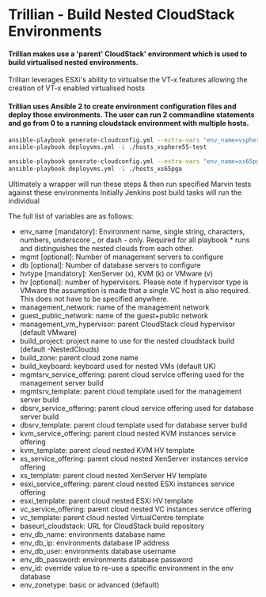 # Trillian - Build Nested CloudStack Environments

#### Trillian makes use a 'parent' CloudStack' environment which is used to build virtualised nested environments.

Trillian leverages ESXi's ability to virtualise the VT-x features allowing the creation of VT-x enabled virtualised hosts

#### Trillian uses Ansible 2 to create environment configuration files and deploy those environments. The user can run 2 commandline statements and go from 0 to a running cloudstack environment with multiple hosts. 

```bash
ansible-playbook generate-cloudconfig.yml --extra-vars "env_name=vsphere55-test mgmt=1 db=0 hvtype=v hv=2 esxi_template='ESXi 5.5 U3' vc_template='vCenter 5.5 U3' env_accounts=all pri=1 sec=1" -i localhost
ansible-playbook deployvms.yml -i ./hosts_vsphere55-test

ansible-playbook generate-cloudconfig.yml --extra-vars "env_name=xs65pga mgmt=1 db=0 hvtype=x hv=2 xenserver_template='XenServer 6.5 SP1' env_accounts=all pri=1 sec=1" -i localhost
ansible-playbook deployvms.yml -i ./hosts_xs65pga 
````

Ultimately a wrapper will run these steps & then run specified Marvin tests against these environments
Initially Jenkins post build tasks will run the individual

The full list of variables are as follows:
* env_name [mandatory]: Environment name, single string, characters, numbers, underscore _ or dash - only. Required for all playbook * runs and distinguishes the nested clouds from each other.
* mgmt [optional]: Number of management servers to configure
* db [optional]: Number of database servers to configure
* hvtype [mandatory]: XenServer (x), KVM (k) or VMware (v)
* hv [optional]: number of hypervisors. Please note if hypervisor type is VMware the assumption is made that a single VC host is also required. This does not have to be specified anywhere.
* management_network: name of the management network
* guest_public_network: name of the guest+public network
* management_vm_hypervisor: parent CloudStack cloud hypervisor (default VMware)
* build_project: project name to use for the nested cloudstack build (default <accountname>-NestedClouds)
* build_zone: parent cloud zone name
* build_keyboard: keyboard used for nested VMs (default UK)
* mgmtsrv_service_offering: parent cloud service offering used for the management server build
* mgmtsrv_template: parent cloud template used for the management server build
* dbsrv_service_offering: parent cloud service offering used for database server build
* dbsrv_template: parent cloud template used for database server build
* kvm_service_offering: parent cloud nested KVM instances service offering
* kvm_template: parent cloud nested KVM HV template
* xs_service_offering: parent cloud nested XenServer instances service offering
* xs_template: parent cloud nested XenServer HV template
* esxi_service_offering: parent cloud nested ESXi instances service offering
* esxi_template: parent cloud nested ESXi HV template
* vc_service_offering: parent cloud nested VC instances service offering
* vc_template: parent cloud nested VirtualCentre template
* baseurl_cloudstack: URL for CloudStack build repository
* env_db_name: environments database name
* env_db_ip: environments database IP address
* env_db_user: environments database username
* env_db_password: environments database password
* env_id: override value to re-use a specific environment in the env database
* env_zonetype: basic or advanced (default)

